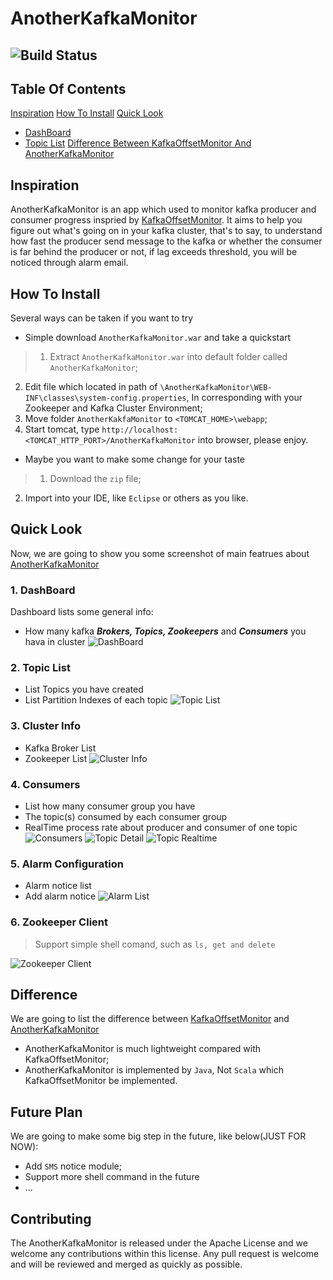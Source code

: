 AnotherKafkaMonitor
===========

![Build Status](/WebContent/media/readmepic/build-passing.png)
-------
## Table Of Contents
[Inspiration](https://github.com/triffic-tang/AnotherKafkaMonitor#inspiration)
[How To Install](https://github.com/triffic-tang/AnotherKafkaMonitor#how-to-install)
[Quick Look](https://github.com/triffic-tang/AnotherKafkaMonitor#quick-look)
* [DashBoard](https://github.com/triffic-tang/AnotherKafkaMonitor#1-dashboard)
* [Topic List](https://github.com/triffic-tang/AnotherKafkaMonitor#2-topic-list)
[Difference Between KafkaOffsetMonitor And AnotherKafkaMonitor](https://github.com/triffic-tang/AnotherKafkaMonitor#difference)



## Inspiration
AnotherKafkaMonitor is an app which used to monitor kafka producer and consumer progress inspried by [KafkaOffsetMonitor](https://github.com/quantifind/KafkaOffsetMonitor). It aims to help you figure out what's going on in your kafka cluster, that's to say, to understand how fast the producer send message to the kafka or whether the consumer is far behind the producer or not, if lag exceeds threshold, you will be noticed through alarm email.

## How To Install
Several ways can be taken if you want to try
* Simple download `AnotherKafkaMonitor.war` and take a quickstart

> 1. Extract `AnotherKafkaMonitor.war` into default folder called `AnotherKafkaMonitor`;
2. Edit file which located in path of `\AnotherKafkaMonitor\WEB-INF\classes\system-config.properties`, In corresponding with your Zookeeper and Kafka Cluster Environment;
3. Move folder `AnotherKakfaMonitor` to `<TOMCAT_HOME>\webapp`;
4. Start tomcat, type `http://localhost:<TOMCAT_HTTP_PORT>/AnotherKafkaMonitor` into browser, please enjoy.

* Maybe you want to make some change for your taste

> 1. Download the `zip` file;
2. Import into your IDE, like `Eclipse` or others as you like.

## Quick Look
Now, we are going to show you some screenshot of main featrues about [AnotherKafkaMonitor](https://github.com/triffic-tang/AnotherKafkaMonitor)

### 1. DashBoard
Dashboard lists some general info:
* How many kafka ***Brokers, Topics, Zookeepers*** and ***Consumers*** you hava in cluster
![DashBoard](/WebContent/media/readmepic/akm-dashboard.png)

### 2. Topic List
* List Topics you have created
* List Partition Indexes of each topic
![Topic List](/WebContent/media/readmepic/akm-topiclist.png)

### 3. Cluster Info
* Kafka Broker List
* Zookeeper List
![Cluster Info](/WebContent/media/readmepic/akm-clusterinfo.png)

### 4. Consumers
* List how many consumer group you have
* The topic(s) consumed by each consumer group
* RealTime process rate about producer and consumer of one topic
![Consumers](/WebContent/media/readmepic/akm-consumers.png)
![Topic Detail](/WebContent/media/readmepic/akm-topicsdetail.png)
![Topic Realtime](/WebContent/media/readmepic/akm-realtime.png)

### 5. Alarm Configuration
* Alarm notice list
* Add alarm notice
![Alarm List](/WebContent/media/readmepic/akm-alarmadd.png)

### 6. Zookeeper Client
>Support simple shell comand, such as ```ls, get and delete```

![Zookeeper Client](/WebContent/media/readmepic/akm-zkshell.png)


## Difference
We are going to list the difference between [KafkaOffsetMonitor](https://github.com/quantifind/KafkaOffsetMonitor) and [AnotherKafkaMonitor](https://github.com/triffic-tang/AnotherKafkaMonitor)
* AnotherKafkaMonitor is much lightweight compared with KafkaOffsetMonitor;
* AnotherKafkaMonitor is implemented by `Java`, Not `Scala` which KafkaOffsetMonitor be implemented.

## Future Plan
We are going to make some big step in the future, like below(JUST FOR NOW):
* Add `SMS` notice module;
* Support more shell command in the future
* ...

## Contributing
The AnotherKafkaMonitor is released under the Apache License and we welcome any contributions within this license. Any pull request is welcome and will be reviewed and merged as quickly as possible.
